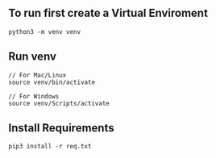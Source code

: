 ## To run first create a Virtual Enviroment

```
python3 -m venv venv
```

## Run venv

```
// For Mac/Linux
source venv/bin/activate

// For Windows
source venv/Scripts/activate
```

## Install Requirements

```
pip3 install -r req.txt
```
